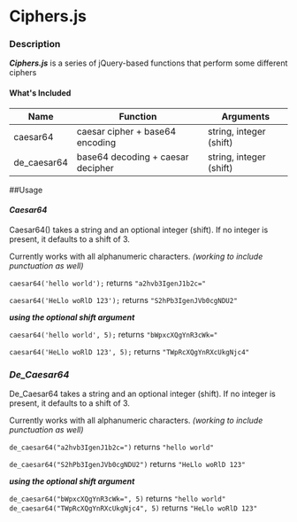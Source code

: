 # Ciphers.js

### Description
**_Ciphers.js_** is a series of jQuery-based functions that perform some different ciphers

#### What's Included
Name | Function | Arguments
--- | --- | --- |
caesar64 | caesar cipher + base64 encoding | string, integer (shift)
de_caesar64 | base64 decoding + caesar decipher | string, integer (shift)


##Usage
#### _Caesar64_
Caesar64() takes a string and an optional integer (shift). If no integer is present, it defaults to a shift of 3.

Currently works with all alphanumeric characters. _(working to include punctuation as well)_

`caesar64('hello world');` returns `"a2hvb3IgenJ1b2c="`

`caesar64('HeLlo woRlD 123');` returns `"S2hPb3IgenJVb0cgNDU2"`

**_using the optional shift argument_**

`caesar64('hello world', 5);` returns `"bWpxcXQgYnR3cWk="`

`caesar64('HeLlo woRlD 123', 5);` returns `"TWpRcXQgYnRXcUkgNjc4"`

### _De\_Caesar64_
De\_Caesar64 takes a string and an optional integer (shift). If no integer is present, it defaults to a shift of 3.

Currently works with all alphanumeric characters. _(working to include punctuation as well)_

`de_caesar64("a2hvb3IgenJ1b2c=")` returns `"hello world"`

`de_caesar64("S2hPb3IgenJVb0cgNDU2")` returns `"HeLlo woRlD 123"`

**_using the optional shift argument_**

`de_caesar64("bWpxcXQgYnR3cWk=", 5)` returns `"hello world"`
`de_caesar64("TWpRcXQgYnRXcUkgNjc4", 5)` returns `"HeLlo woRlD 123"`

